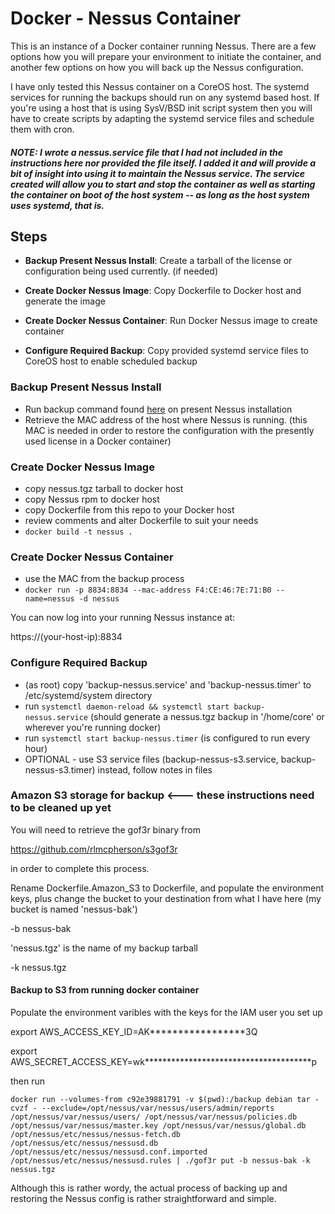 Docker - Nessus Container
==============================

This is an instance of a Docker container running Nessus.  There are a few options how you will prepare your environment to initiate the container, and another few options on how you will back up the Nessus configuration. 

I have only tested this Nessus container on a CoreOS host.  The systemd services for running the backups should run on any systemd based host.  If you're using a host that is using SysV/BSD init script system then you will have to create scripts by adapting the systemd service files and schedule them with cron.  

##### NOTE: I wrote a nessus.service file that I had not included in the instructions here nor provided the file itself. I added it and will provide a bit of insight into using it to maintain the Nessus service.  The service created will allow you to start and stop the container as well as starting the container on boot of the host system -- as long as the host system uses systemd, that is.

Steps
-----

* **Backup Present Nessus Install**: Create a tarball of the license or configuration being used currently. (if needed)

* **Create Docker Nessus Image**: Copy Dockerfile to Docker host and generate the image
 
* **Create Docker Nessus Container**: Run Docker Nessus image to create container
 
* **Configure Required Backup**: Copy provided systemd service files to CoreOS host to enable scheduled backup
 
### Backup Present Nessus Install

  * Run backup command found [here](https://gist.github.com/jcwx/a0e3199ad42fee393dae) on present Nessus installation
  * Retrieve the MAC address of the host where Nessus is running. (this MAC is needed in order to restore the configuration with the presently used license in a Docker container)

### Create Docker Nessus Image

  * copy nessus.tgz tarball to docker host
  * copy Nessus rpm to docker host
  * copy Dockerfile from this repo to your Docker host
  * review comments and alter Dockerfile to suit your needs
  * `docker build -t nessus .`

### Create Docker Nessus Container

  * use the MAC from the backup process
  * `docker run -p 8834:8834 --mac-address F4:CE:46:7E:71:B0 --name=nessus -d nessus`
 
You can now log into your running Nessus instance at:

https://(your-host-ip):8834

### Configure Required Backup

  * (as root) copy 'backup-nessus.service' and 'backup-nessus.timer' to /etc/systemd/system directory
  * run `systemctl daemon-reload && systemctl start backup-nessus.service` (should generate a nessus.tgz backup in '/home/core' or wherever you're running docker)
  * run `systemctl start backup-nessus.timer` (is configured to run every hour)
  * OPTIONAL - use S3 service files (backup-nessus-s3.service, backup-nessus-s3.timer) instead, follow notes in files



### Amazon S3 storage for backup <--- these instructions need to be cleaned up yet

You will need to retrieve the gof3r binary from 

https://github.com/rlmcpherson/s3gof3r

in order to complete this process.

Rename Dockerfile.Amazon_S3 to Dockerfile, and populate the environment keys, plus change the bucket to your destination from what I have here (my bucket is named 'nessus-bak')

-b nessus-bak  

'nessus.tgz' is the name of my backup tarball

-k nessus.tgz

#### Backup to S3 from running docker container

Populate the environment varibles with the keys for the IAM user you set up

export AWS_ACCESS_KEY_ID=AK*****************3Q

export AWS_SECRET_ACCESS_KEY=wk**************************************p

then run

`docker run --volumes-from c92e39881791 -v $(pwd):/backup debian tar -cvzf - --exclude=/opt/nessus/var/nessus/users/admin/reports /opt/nessus/var/nessus/users/ /opt/nessus/var/nessus/policies.db /opt/nessus/var/nessus/master.key /opt/nessus/var/nessus/global.db /opt/nessus/etc/nessus/nessus-fetch.db /opt/nessus/etc/nessus/nessusd.db /opt/nessus/etc/nessus/nessusd.conf.imported /opt/nessus/etc/nessus/nessusd.rules | ./gof3r put -b nessus-bak -k nessus.tgz`

Although this is rather wordy, the actual process of backing up and restoring the Nessus config is rather straightforward and simple.  
